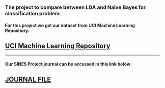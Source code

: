 ### The project to compare between LDA and Naive Bayes for classification problem.
#### For this project we got our dataset from UCI Machine Learning Repository.
## [UCI Machine Learning Repository](https://archive.ics.uci.edu/ml/index.php)
---
#### Our SINES Project journal can be accessed in this link below:
## [JOURNAL FILE](https://jres1.ejournal.unsri.ac.id/index.php/jres/article/view/33)

